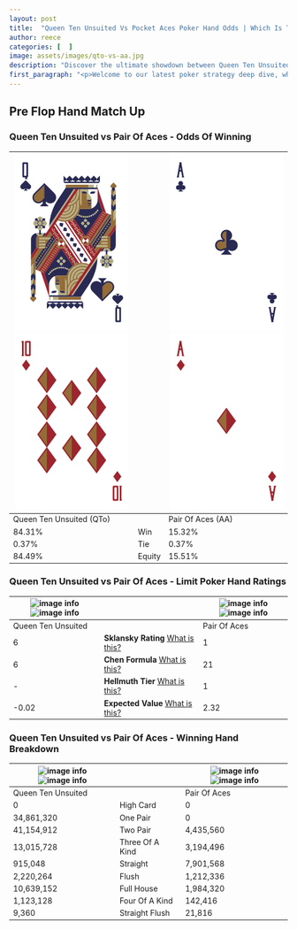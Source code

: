 ```yaml
---
layout: post
title:  "Queen Ten Unsuited Vs Pocket Aces Poker Hand Odds | Which Is The Better Hand In Poker? A Complete Guide"
author: reece
categories: [  ]
image: assets/images/qto-vs-aa.jpg
description: "Discover the ultimate showdown between Queen Ten Unsuited and Pair Of Aces in poker! Uncover the odds, strategies, and scenarios where one hand triumphs over the other. Get ready to up your poker game with this thrilling analysis."
first_paragraph: "<p>Welcome to our latest poker strategy deep dive, where we're pitting two distinct hands against each other in a high-stakes showdown: Queen Ten Unsuited vs Pair Of Aces.</p><p>In the dynamic world of poker, every decision counts, and knowing which hand holds the upper hand is key to your success at the table.</p><p>In this article, we'll dissect these two hands, explore the scenarios where one dominates the other, and equip you with the knowledge to make strategic choices that can tip the odds in your favor.</p><p>Get ready to unravel the intriguing dynamics of these poker hands and elevate your game to new heights.</p>"
---
```




[comment]: # (sp0)

## Pre Flop Hand Match Up

<div class="table hand-ratings" markdown="1"> 



### Queen Ten Unsuited vs Pair Of Aces - Odds Of Winning


    
| ![image info](assets/images/hand1/q.png) ![image info](assets/images/hand1/to.png) |  | ![image info](assets/images/hand2/a.png) ![image info](assets/images/hand2/ao.png) |
| -------- | -------- | -------- |
| Queen Ten Unsuited (QTo) |  | Pair Of Aces (AA) |
| 84.31% | Win | 15.32% |
| 0.37% | Tie | 0.37% |
| 84.49% | Equity | 15.51% |




[comment]: # (sp1)



### Queen Ten Unsuited vs Pair Of Aces - Limit Poker Hand Ratings


    
| ![image info](https://www.riverpairs.com/assets/images/hand1/q.png) ![image info](https://www.riverpairs.com/assets/images/hand1/to.png) |  | ![image info](https://www.riverpairs.com/assets/images/hand2/a.png) ![image info](https://www.riverpairs.com/assets/images/hand2/ao.png) |
| -------- | -------- | -------- |
| Queen Ten Unsuited |  | Pair Of Aces |
| 6 | **Sklansky Rating** [What is this?](/sklansky-rating-explained) | 1 |
| 6 | **Chen Formula** [What is this?](/chen-formula-explained) | 21 |
| - | **Hellmuth Tier** [What is this?](/Hellmuth-tier-explained) | 1 |
| -0.02 | **Expected Value** [What is this?](/expected-value-explained) | 2.32 |




[comment]: # (sp2)



### Queen Ten Unsuited vs Pair Of Aces - Winning Hand Breakdown


    
| ![image info](https://www.riverpairs.com/assets/images/hand1/q.png) ![image info](https://www.riverpairs.com/assets/images/hand1/to.png) |  | ![image info](https://www.riverpairs.com/assets/images/hand2/a.png) ![image info](https://www.riverpairs.com/assets/images/hand2/ao.png) |
| -------- | -------- | -------- |
| Queen Ten Unsuited |  | Pair Of Aces |
| 0 | High Card | 0 |
| 34,861,320 | One Pair | 0 |
| 41,154,912 | Two Pair | 4,435,560 |
| 13,015,728 | Three Of A Kind | 3,194,496 |
| 915,048 | Straight | 7,901,568 |
| 2,220,264 | Flush | 1,212,336 |
| 10,639,152 | Full House | 1,984,320 |
| 1,123,128 | Four Of A Kind | 142,416 |
| 9,360 | Straight Flush | 21,816 |




[comment]: # (sp3)



</div>

[comment]: # (sp4)



[comment]: # (sp5)

